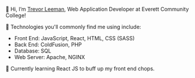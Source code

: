 👋 Hi, I’m [Trevor Leeman](https://www.linkedin.com/in/trevor-leeman/), Web Application Developer at Everett Community College!

🧰 Technologies you'll commonly find me using include:
- Front End: JavaScript, React, HTML, CSS (SASS) 
- Back End: ColdFusion, PHP
- Database: SQL
- Web Server: Apache, NGINX

🌱 Currently learning React JS to buff up my front end chops.
